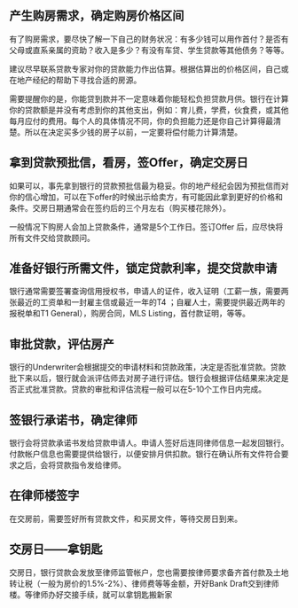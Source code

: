 ﻿ 
## 产生购房需求，确定购房价格区间
有了购房需求，要尽快了解一下自己的财务状况：有多少钱可以用作首付？是否有父母或直系亲属的资助？收入是多少？有没有车贷、学生贷款等其他债务？等等。
 
建议尽早联系贷款专家对你的贷款能力作出估算。根据估算出的价格区间，自己或在地产经纪的帮助下寻找合适的房源。
 
需要提醒你的是，你能贷到款并不一定意味着你能轻松负担贷款月供。银行在计算你的贷款额是并没有考虑到你的其他支出，例如：育儿费，学费，伙食费，或其他每月应付的费用。每个人的具体情况不同，你的负担能力还是你自己计算得最清楚。所以在决定买多少钱的房子以前，一定要将偿付能力计算清楚。
 
## 拿到贷款预批信，看房，签Offer，确定交房日
如果可以，事先拿到银行的贷款预批信最为稳妥。你的地产经纪会因为预批信而对你的信心增加，可以在下offer的时候出示给卖方，有可能因此拿到更好的价格和条件。交房日期通常会在签约后的三个月左右（购买楼花除外）。
 
一般情况下购房人会加上贷款条件，通常是5个工作日。签订Offer 后，应尽快将所有文件交给贷款顾问。
 
## 准备好银行所需文件，锁定贷款利率，提交贷款申请
银行通常需要签署查询信用授权书，申请人的证件，收入证明（工薪一族，需要两张最近的工资单和一封雇主信或最近一年的T4 ；自雇人士，需要提供最近两年的报税单和T1 General），购房合同，MLS Listing，首付款证明，等等。
 
## 审批贷款，评估房产
银行的Underwriter会根据提交的申请材料和贷款政策，决定是否批准贷款。贷款批下来以后，银行就会派评估师去对房子进行评估。银行会根据评估结果来决定是否正式批准贷款。贷款的审批和评估流程一般可以在5-10个工作日内完成。
 
## 签银行承诺书，确定律师
银行会将贷款承诺书发给贷款申请人。申请人签好后连同律师信息一起发回银行。付款帐户信息也需要提供给银行，以便安排月供扣款。银行在确认所有文件符合要求之后，会将贷款指令发给律师。
 
## 在律师楼签字
在交房前，需要签好所有贷款文件，和买房文件，等待交房日到来。
 
## 交房日——拿钥匙
交房日，银行贷款会发放至律师监管帐户，您也需要按律师要求备齐首付款及土地转让税（一般为房价的1.5%-2%）、律师费等等金额，开好Bank Draft交到律师楼。等律师办好交接手续，就可以拿钥匙搬新家
